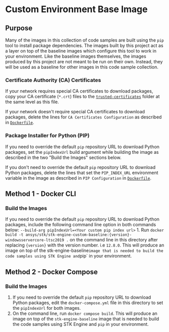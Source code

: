 # Custom Environment Base Image

## Purpose

Many of the images in this collection of code samples are built using the `pip` tool to install package dependencies. The images built by this project act as a layer on top of the baseline images which configure this tool to work in your environment. Like the baseline images themselves, the images produced by this project are not meant to be run on their own. Instead, they will be used as a baseline for other images in this
code sample collection.

### Certificate Authority (CA) Certificates

If your network requires special CA certificates to download packages, copy your CA certificate (`*.crt`) files to the [`trusted-certificates`](./trusted-certificates/) folder at the same level as this file.

If your network doesn't require special CA certificates to download packages, delete the lines for `CA Certificates Configuration` as described in [`Dockerfile`](./Dockerfile).

### Package Installer for Python (PIP)

If you need to override the default `pip` repository URL to download Python packages, set the `pipIndexUrl` build argument while  building the image as described in the two "Build the Images" sections below.

If you don't need to override the default `pip` repository URL to download Python packages, delete the lines that set the `PIP_INDEX_URL` environment variable in the image as described in `PIP Configuration` in [`Dockerfile`](./Dockerfile).

## Method 1 - Docker CLI

### Build the Images

If you need to override the default `pip` repository URL to download Python packages, include the following command line option in both commands below: `--build-arg pipIndexUrl=<Your custom pip index url>` 1. Run `docker build -t ansys/stk/stk-engine-custom-baseline:{version}-windowsservercore-ltsc2019 .` on the command line in this directory after replacing `{version}` with the version number. i.e `12.8.0`. This will produce an image on top of the stk-engine-baseline` image that is needed to build the code samples using STK Engine and `pip` in your environment.

## Method 2 - Docker Compose

### Build the Images

1. If you need to override the default `pip` repository URL to download Python packages, edit the `docker-compose.yml` file in this directory to set the `pipIndexUrl` for both images.
2. On the command line, run `docker compose build`. This will produce an image on top of the `stk-engine-baseline` image that is needed to build the code samples using STK Engine and `pip` in your environment.

